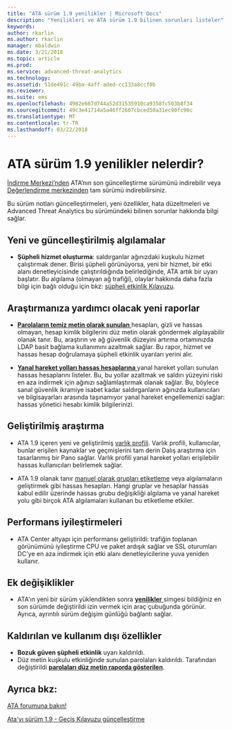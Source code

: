 ```yaml
---
title: "ATA sürüm 1.9 yenilikler | Microsoft Docs"
description: "Yenilikleri ve ATA sürüm 1.9 bilinen sorunları listeler"
keywords: 
author: rkarlin
ms.author: rkarlin
manager: mbaldwin
ms.date: 3/21/2018
ms.topic: article
ms.prod: 
ms.service: advanced-threat-analytics
ms.technology: 
ms.assetid: 51de491c-49ba-4aff-aded-cc133a8ccf0b
ms.reviewer: 
ms.suite: ems
ms.openlocfilehash: 4982e667d744a52d31535910ca9358fc503b8f34
ms.sourcegitcommit: 49c3e41714a5a46ff2607cbced50a31ec90fc90c
ms.translationtype: MT
ms.contentlocale: tr-TR
ms.lasthandoff: 03/22/2018
---
```

# <a name="whats-new-in-ata-version-19"></a>ATA sürüm 1.9 yenilikler nelerdir?

[İndirme Merkezi’nden](https://www.microsoft.com/download/details.aspx?id=55536) ATA’nın son güncelleştirme sürümünü indirebilir veya [Değerlendirme merkezinden](http://www.microsoft.com/evalcenter/evaluate-microsoft-advanced-threat-analytics) tam sürümü indirebilirsiniz.

Bu sürüm notları güncelleştirmeleri, yeni özellikler, hata düzeltmeleri ve Advanced Threat Analytics bu sürümündeki bilinen sorunlar hakkında bilgi sağlar.

## <a name="new--updated-detections"></a>Yeni ve güncelleştirilmiş algılamalar

-  **Şüpheli hizmet oluşturma**: saldırganlar ağınızdaki kuşkulu hizmet çalıştırmak dener. Birisi şüpheli görünüyorsa, yeni bir hizmet, bir etki alanı denetleyicisinde çalıştırıldığında belirlediğinde, ATA artık bir uyarı başlatır. Bu algılama (olmayan ağ trafiği), olaylar hakkında daha fazla bilgi için bağlı olduğu için bkz: [şüpheli etkinlik Kılavuzu](suspicious-activity-guide.md#suspicious-service-creation).


## <a name="new-reports-to-help-you-investigate"></a>Araştırmanıza yardımcı olacak yeni raporlar 

-   [ **Parolaların temiz metin olarak sunulan** ](reports.md) hesapları, gizli ve hassas olmayan, hesap kimlik bilgilerini düz metin olarak göndermek algılayabilir olanak tanır. Bu, araştırın ve ağ güvenlik düzeyini artırma ortamınızda LDAP basit bağlama kullanımını azaltmak sağlar. Bu rapor, hizmet ve hassas hesap doğrulamaya şüpheli etkinlik uyarıları yerini alır.

- [ **Yanal hareket yolları hassas hesaplarına** ](reports.md) yanal hareket yolları sunulan hassas hesaplarını listeler. Bu, bu yollar azaltmak ve saldırı yüzeyini riski en aza indirmek için ağınızı sağlamlaştırmak olanak sağlar. Bu, böylece sanal güvenlik ikramiye isabet kadar saldırganların ağınızda kullanıcıları ve bilgisayarları arasında taşınamıyor yanal hareket engellemenizi sağlar: hassas yönetici hesabı kimlik bilgilerinizi.

## <a name="improved-investigation"></a>Geliştirilmiş araştırma

-  ATA 1.9 içeren yeni ve geliştirilmiş [varlık profili](entity-profiles.md). Varlık profili, kullanıcılar, bunlar erişilen kaynaklar ve geçmişlerini tam derin Dalış araştırma için tasarlanmış bir Pano sağlar. Varlık profili yanal hareket yolları erişilebilir hassas kullanıcıları belirlemek sağlar. 

-   ATA 1.9 olanak tanır [manuel olarak grupları etiketleme](tag-sensitive-accounts.md) veya algılamaların geliştirmek gibi hassas hesapları. Hangi gruplar ve hesaplar hassas kabul edilir üzerinde hassas grubu değişikliği algılama ve yanal hareket yolu gibi birçok ATA algılamaları kullanan bu etiketleme etkiler.

## <a name="performance-improvements"></a>Performans iyileştirmeleri

- ATA Center altyapı için performansı geliştirildi: trafiğin toplanan görünümünü iyileştirme CPU ve paket ardışık sağlar ve SSL oturumları DC'ye en aza indirmek için etki alanı denetleyicilerine yuva yeniden kullanır.



## <a name="additional-changes"></a>Ek değişiklikler

- ATA'ın yeni bir sürüm yüklendikten sonra [ **yenilikler** ](working-with-ata-console.md) simgesi bildiğiniz en son sürümde değiştirildi izin vermek için araç çubuğunda görünür. Ayrıca, ayrıntılı sürüm değişim günlüğü bağlantı sağlar.


## <a name="removed-and-deprecated-features"></a>Kaldırılan ve kullanım dışı özellikler

- **Bozuk güven şüpheli etkinlik** uyarı kaldırıldı.
- Düz metin kuşkulu etkinliğinde sunulan parolaları kaldırıldı. Tarafından değiştirildi [ **parolaları düz metin raporda gösterilen**](reports.md).



## <a name="see-also"></a>Ayrıca bkz:
[ATA forumuna bakın!](https://social.technet.microsoft.com/Forums/security/home?forum=mata)

[Ata'yı sürüm 1.9 - Geçiş Kılavuzu güncelleştirme](ata-update-1.9-migration-guide.md)

